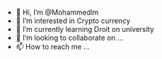 - 👋 Hi, I’m @Mohammedlm
- 👀 I’m interested in Crypto currency 
- 🌱 I’m currently learning Droit on university
- 💞️ I’m looking to collaborate on ...
- 📫 How to reach me ...

<!---
Mohammedlm/Mohammedlm is a ✨ special ✨ repository because its `README.md` (this file) appears on your GitHub profile.
You can click the Preview link to take a look at your changes.
--->
